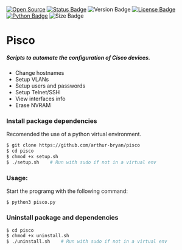 [![Open Source](https://img.shields.io/badge/-Open%20Source%3F%20Yes%21-3066be?logo=Github&logoColor=white&link=https://github.com/arthur-bryan/pisco)](https://github.com/arthur-bryan/pisco)
[![Status Badge](https://img.shields.io/badge/status-development-3066be)](https://github.com/arthur-bryan/pisco)
![Version Badge](https://img.shields.io/github/v/tag/arthur-bryan/pisco?color=3066be)
[![License Badge](https://img.shields.io/github/license/arthur-bryan/pisco?color=3066be&link=https://github.com/arthur-bryan/pisco/blob/master/LICENSE)](https://github.com/arthur-bryan/pisco/blob/master/LICENSE)
[![Python Badge](https://img.shields.io/badge/-Python%203.7+-3066be?logo=Python&logoColor=white&link=https://www.python.org/)](https://www.python.org/) 
![Size Badge](https://img.shields.io/github/repo-size/arthur-bryan/pisco?color=3066be&logoColor=3066be)

# Pisco
##### Scripts to automate the configuration of Cisco devices.

* Change hostnames
* Setup VLANs
* Setup users and passwords
* Setup Telnet/SSH
* View interfaces info
* Erase NVRAM

### Install package dependencies

Recomended the use of a python virtual environment.

```sh
$ git clone https://github.com/arthur-bryan/pisco
$ cd pisco
$ chmod +x setup.sh
$ ./setup.sh	# Run with sudo if not in a virtual env
```

### Usage:

Start the programg with the following command:

```
$ python3 pisco.py
```

### Uninstall package and dependencies

```sh
$ cd pisco
$ chmod +x uninstall.sh
$ ./uninstall.sh	# Run with sudo if not in a virtual env
```

